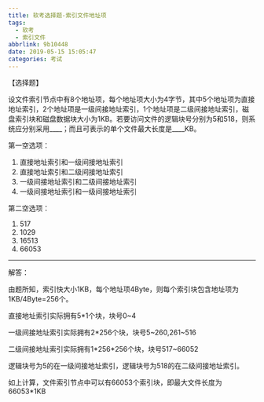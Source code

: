 ```yaml
---
title: 软考选择题-索引文件地址项
tags:
  - 软考
  - 索引文件
abbrlink: 9b10448
date: 2019-05-15 15:05:47
categories: 考试
---
```


【选择题】

设文件索引节点中有8个地址项，每个地址项大小为4字节，其中5个地址项为直接地址索引，2个地址项是一级间接地址索引，1个地址项是二级间接地址索引，磁盘索引块和磁盘数据块大小为1KB。若要访问文件的逻辑块号分别为5和518，则系统应分别采用\_\_\_\_；而且可表示的单个文件最大长度是\_\_\_\_KB。

第一空选项：

1. 直接地址索引和一级间接地址索引
2. 直接地址索引和二级间接地址索引
3. 一级间接地址索引和二级间接地址索引
4. 一级间接地址索引和一级间接地址索引

第二空选项：

1. 517
2. 1029
3. 16513
4. 66053

---

解答：

由题所知，索引快大小1KB，每个地址项4Byte，则每个索引块包含地址项为1KB/4Byte=256个。

直接地址索引实际拥有5*1个块，块号0~4

一级间接地址索引实际拥有2*256个块，块号5~260,261~516

二级间接地址索引实际拥有1\*256\*256个块，块号517~66052

逻辑块号为5的在一级间接地址索引，逻辑块号为518的在二级间接地址索引。

如上计算，文件索引节点中可以有66053个索引块，即最大文件长度为66053*1KB
